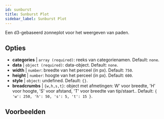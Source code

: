 ```yaml
---
id: sunburst
title: Sunburst Plot
sidebar_label: Sunburst Plot
---
```


Een d3-gebaseerd zonneplot voor het weergeven van paden.

## Opties

* __categories__ | `array (required)`: reeks van categorienamen. Default: `none`.
* __data__ | `object (required)`: data-object. Default: `none`.
* __width__ | `number`: breedte van het perceel (in px). Default: `750`.
* __height__ | `number`: hoogte van het perceel (in px). Default: `600`.
* __style__ | `object`: undefined. Default: `{}`.
* __breadcrumbs__ | `{w,h,s,t}`: object met afmetingen: W' voor breedte, 'H' voor hoogte, 'S' voor afstand, 'T' voor breedte van tip/staart.. Default: `{
  'w': 250,
  'h': 50,
  's': 5,
  't': 15
}`.


## Voorbeelden

```jsx live

```

